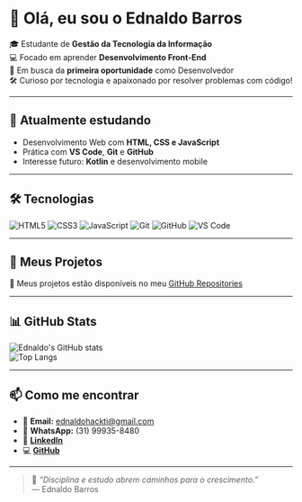 # 👋 Olá, eu sou o Ednaldo Barros

🎓 Estudante de **Gestão da Tecnologia da Informação**  
💻 Focado em aprender **Desenvolvimento Front-End**  
🚀 Em busca da **primeira oportunidade** como Desenvolvedor  
🛠️ Curioso por tecnologia e apaixonado por resolver problemas com código!

---

## 🧠 Atualmente estudando

- Desenvolvimento Web com **HTML, CSS e JavaScript**
- Prática com **VS Code**, **Git** e **GitHub**
- Interesse futuro: **Kotlin** e desenvolvimento mobile

---

## 🛠️ Tecnologias

![HTML5](https://img.shields.io/badge/HTML5-E34F26?style=for-the-badge&logo=html5&logoColor=white)
![CSS3](https://img.shields.io/badge/CSS3-1572B6?style=for-the-badge&logo=css3&logoColor=white)
![JavaScript](https://img.shields.io/badge/JavaScript-F7DF1E?style=for-the-badge&logo=javascript&logoColor=black)
![Git](https://img.shields.io/badge/Git-F05032?style=for-the-badge&logo=git&logoColor=white)
![GitHub](https://img.shields.io/badge/GitHub-000?style=for-the-badge&logo=github&logoColor=white)
![VS Code](https://img.shields.io/badge/VS--Code-007ACC?style=for-the-badge&logo=visual-studio-code&logoColor=white)

---

## 📂 Meus Projetos

📌 Meus projetos estão disponíveis no meu [GitHub Repositories](https://github.com/EdnaldoBarros?tab=repositories)

---

## 📊 GitHub Stats

![Ednaldo's GitHub stats](https://github-readme-stats.vercel.app/api?username=EdnaldoBarros&show_icons=true&theme=tokyonight)  
![Top Langs](https://github-readme-stats.vercel.app/api/top-langs/?username=EdnaldoBarros&layout=compact&theme=tokyonight)

---

## 📫 Como me encontrar

- 📧 **Email:** ednaldohackti@gmail.com  
- 📱 **WhatsApp:** (31) 99935-8480  
- 🔗 **[LinkedIn](https://www.linkedin.com/in/ednaldo-barros-da-silva-0209019b)**  
- 💻 **[GitHub](https://github.com/EdnaldoBarros)**

---

> 💬 _“Disciplina e estudo abrem caminhos para o crescimento.”_  
> — Ednaldo Barros
